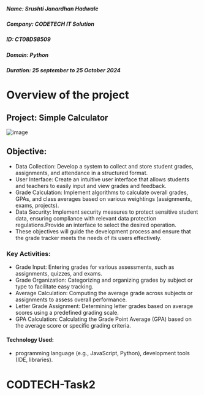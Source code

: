 ##### Name: Srushti Janardhan Hadwale
##### Company: CODETECH IT Solution
##### ID: CT08DS8509
##### Domain: Python
##### Duration: 25 september to 25 October 2024

# Overview of the project
## Project: Simple Calculator
 ![image](https://github.com/user-attachments/assets/d3300337-16d1-4529-90f9-2768aa1adf2e)


## Objective:
- Data Collection: Develop a system to collect and store student grades, assignments, and attendance in a structured format.
- User Interface: Create an intuitive user interface that allows students and teachers to easily input and view grades and feedback.
- Grade Calculation: Implement algorithms to calculate overall grades, GPAs, and class averages based on various weightings (assignments, exams, projects).
- Data Security: Implement security measures to protect sensitive student data, ensuring compliance with relevant data protection regulations.Provide an interface to select the desired operation.
- These objectives will guide the development process and ensure that the grade tracker meets the needs of its users effectively.
### Key Activities:
- Grade Input: Entering grades for various assessments, such as assignments, quizzes, and exams.
- Grade Organization: Categorizing and organizing grades by subject or type to facilitate easy tracking.
- Average Calculation: Computing the average grade across subjects or assignments to assess overall performance.
- Letter Grade Assignment: Determining letter grades based on average scores using a predefined grading scale.
- GPA Calculation: Calculating the Grade Point Average (GPA) based on the average score or specific grading criteria.
#### Technology Used:
- programming language (e.g., JavaScript, Python), development tools (IDE, libraries).
# CODTECH-Task2
